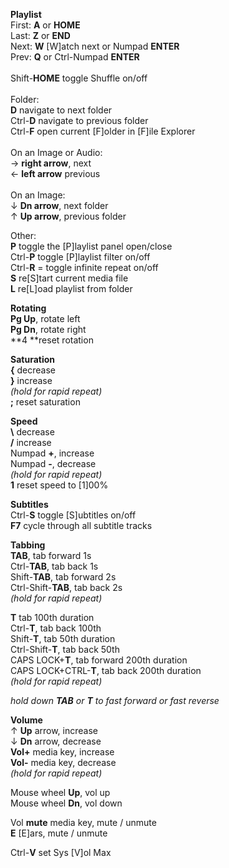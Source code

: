 **Playlist**<br />
First: **A** or **HOME**<br />
Last: **Z** or **END**<br />
Next: **W** [W]atch next or Numpad **ENTER**<br />
Prev: **Q** or Ctrl-Numpad **ENTER**<br />
<br />
Shift-**HOME** toggle Shuffle on/off<br />
<br />
Folder:<br />
**D** navigate to next folder<br />
Ctrl-**D** navigate to previous folder<br />
Ctrl-**F** open current [F]older in [F]ile Explorer<br />
<br />
On an Image or Audio:<br />
&rarr; **right arrow**, next<br />
&larr; **left arrow** previous<br />
<br />
On an Image:<br />
&darr; **Dn arrow**, next folder<br />
&uarr; **Up arrow**, previous folder<br />

Other:<br />
**P** toggle the [P]laylist panel open/close<br />
Ctrl-**P** toggle [P]laylist filter on/off<br />
Ctrl-**R** = toggle infinite repeat on/off<br />
**S** re[S]tart current media file<br />
**L** re[L]oad playlist from folder<br />

**Rotating**<br />
**Pg Up**, rotate left<br />
**Pg Dn**, rotate right<br />
**4 **reset rotation<br />

**Saturation**<br />
**{** decrease<br />
**}** increase<br />
_(hold for rapid repeat)_<br />
**;** reset saturation<br />

**Speed**<br />
**\\** decrease<br />
**/** increase<br />
Numpad **+**, increase<br />
Numpad **-**, decrease<br />
_(hold for rapid repeat)_<br />
**1** reset speed to [1]00%<br />

**Subtitles**<br />
Ctrl-**S** toggle [S]ubtitles on/off<br />
**F7** cycle through all subtitle tracks<br />

**Tabbing**<br />
**TAB**, tab forward 1s<br />
Ctrl-**TAB**, tab back 1s<br />
Shift-**TAB**, tab forward 2s<br />
Ctrl-Shift-**TAB**, tab back 2s<br />
_(hold for rapid repeat)_<br />

**T** tab 100th duration<br />
Ctrl-**T**, tab back 100th<br />
Shift-**T**, tab 50th duration<br />
Ctrl-Shift-**T**, tab back 50th<br />
CAPS LOCK+**T**, tab forward 200th duration<br />
CAPS LOCK+CTRL-**T**, tab back 200th duration<br />
_(hold for rapid repeat)_<br />

_hold down **TAB** or **T** to fast forward or fast reverse_<br />

**Volume**<br />
&uarr; **Up** arrow, increase<br />
&darr; **Dn** arrow, decrease<br />
**Vol+** media key, increase<br />
**Vol-** media key, decrease<br />
_(hold for rapid repeat)_<br />

Mouse wheel **Up**, vol up<br />
Mouse wheel **Dn**, vol down<br />

Vol **mute** media key, mute / unmute<br />
**E** [E]ars, mute / unmute<br />

Ctrl-**V** set Sys [V]ol Max<br />
